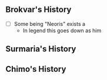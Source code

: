## Brokvar's History
- [ ] Some being "Neoris" exists a
	- In legend this goes down as him
## Surmaria's History

## Chimo's History
